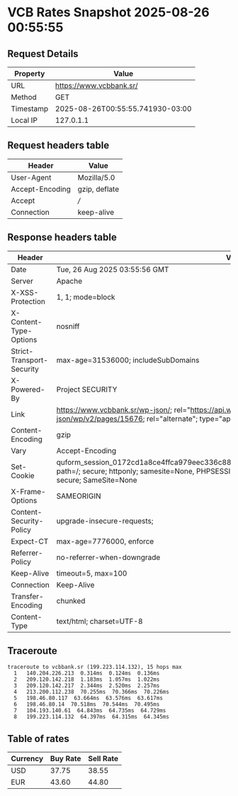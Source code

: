 # VCB Rates Snapshot 2025-08-26 00:55:55
## Request Details

| Property | Value |
|----------|-------|
| URL | https://www.vcbbank.sr/ |
| Method | GET |
| Timestamp | 2025-08-26T00:55:55.741930-03:00 |
| Local IP | 127.0.1.1 |
    
## Request headers table

| Header | Value |
|--------|-------|
| User-Agent | Mozilla/5.0 |
| Accept-Encoding | gzip, deflate |
| Accept | */* |
| Connection | keep-alive |

    
## Response headers table
| Header | Value |
|--------|-------|
| Date | Tue, 26 Aug 2025 03:55:56 GMT |
| Server | Apache |
| X-XSS-Protection | 1, 1; mode=block |
| X-Content-Type-Options | nosniff |
| Strict-Transport-Security | max-age=31536000; includeSubDomains |
| X-Powered-By | Project SECURITY |
| Link | <https://www.vcbbank.sr/wp-json/>; rel="https://api.w.org/", <https://www.vcbbank.sr/wp-json/wp/v2/pages/15676>; rel="alternate"; type="application/json", <https://www.vcbbank.sr/>; rel=shortlink |
| Content-Encoding | gzip |
| Vary | Accept-Encoding |
| Set-Cookie | quform_session_0172cd1a8ce4ffca979eec336c8836d5=6ArZgjccNtysLWpM0iJvzzisHPoBl916hWstlrXo; path=/; secure; httponly; samesite=None, PHPSESSID=e746470fc7b4e9ca476c4974ce4b79dc; path=/; secure; SameSite=None |
| X-Frame-Options | SAMEORIGIN |
| Content-Security-Policy | upgrade-insecure-requests; |
| Expect-CT | max-age=7776000, enforce |
| Referrer-Policy | no-referrer-when-downgrade |
| Keep-Alive | timeout=5, max=100 |
| Connection | Keep-Alive |
| Transfer-Encoding | chunked |
| Content-Type | text/html; charset=UTF-8 |

## Traceroute 

```
traceroute to vcbbank.sr (199.223.114.132), 15 hops max
  1   140.204.226.213  0.314ms  0.124ms  0.136ms 
  2   209.120.142.218  1.183ms  1.057ms  1.022ms 
  3   209.120.142.217  2.344ms  2.520ms  2.257ms 
  4   213.200.112.238  70.255ms  70.366ms  70.226ms 
  5   198.46.80.117  63.664ms  63.576ms  63.617ms 
  6   198.46.80.14  70.518ms  70.544ms  70.495ms 
  7   104.193.140.61  64.843ms  64.735ms  64.729ms 
  8   199.223.114.132  64.397ms  64.315ms  64.345ms 

```


## Table of rates

| Currency | Buy Rate | Sell Rate |
|----------|----------|-----------|
| USD | 37.75 | 38.55 |
| EUR | 43.60 | 44.80 |

